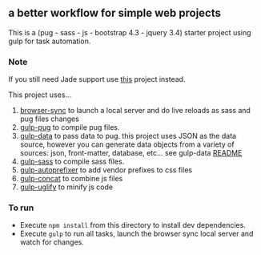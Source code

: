 ## a better workflow for simple web projects

This is a (pug - sass - js - bootstrap 4.3 - jquery 3.4) starter project using gulp for task automation.

### Note
If you still need Jade support use [this](https://github.com/azemoh/gulp-jade-sass-starter) project instead.

This project uses...

1. [browser-sync](https://github.com/browsersync/browser-sync) to launch a local server and do live reloads as sass and pug files changes
2. [gulp-pug](https://github.com/jamen/gulp-pug) to compile pug files.
3. [gulp-data](https://github.com/colynb/gulp-data) to pass data to pug. this project uses JSON as the data source, however you can generate data objects from a variety of sources: json, front-matter, database, etc... see gulp-data [README](https://github.com/colynb/gulp-data)
4. [gulp-sass](https://github.com/dlmanning/gulp-sass) to compile sass files.
5. [gulp-autoprefixer](https://github.com/sindresorhus/gulp-autoprefixer) to add vendor prefixes to css files
6. [gulp-concat](https://www.npmjs.com/package/gulp-concat) to combine js files
7. [gulp-uglify](https://www.npmjs.com/package/gulp-uglify) to minify js code

### To run
- Execute `npm install` from this directory to install dev dependencies.
- Execute `gulp` to run all tasks, launch the browser sync local server and watch for changes.
